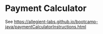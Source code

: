 # Payment Calculator

See https://allegient-labs.github.io/bootcamp-java/paymentCalculatorInstructions.html

